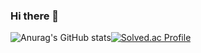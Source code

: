 ### Hi there 👋

![Anurag's GitHub stats](https://github-readme-stats.vercel.app/api?username=gimangi&show_icons=true&theme=radical)[![Solved.ac Profile](http://mazassumnida.wtf/api/v2/generate_badge?boj=khk211820)](https://solved.ac/khk211820/)

<!--
**gimangi/gimangi** is a ✨ _special_ ✨ repository because its `README.md` (this file) appears on your GitHub profile.

Here are some ideas to get you started:

- 🔭 I’m currently working on ...
- 🌱 I’m currently learning ...
- 👯 I’m looking to collaborate on ...
- 🤔 I’m looking for help with ...
- 💬 Ask me about ...
- 📫 How to reach me: ...
- 😄 Pronouns: ...
- ⚡ Fun fact: ...
-->

